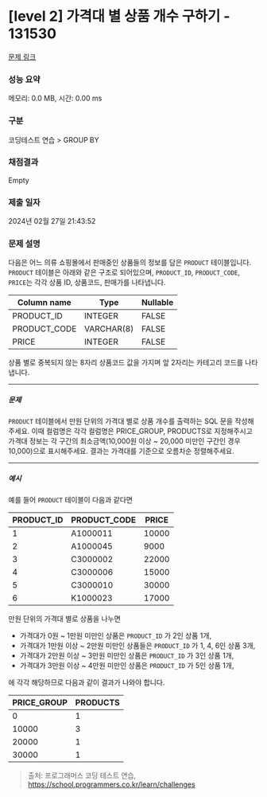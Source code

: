# [level 2] 가격대 별 상품 개수 구하기 - 131530 

[문제 링크](https://school.programmers.co.kr/learn/courses/30/lessons/131530) 

### 성능 요약

메모리: 0.0 MB, 시간: 0.00 ms

### 구분

코딩테스트 연습 > GROUP BY

### 채점결과

Empty

### 제출 일자

2024년 02월 27일 21:43:52

### 문제 설명

<p>다음은 어느 의류 쇼핑몰에서 판매중인 상품들의 정보를 담은 <code>PRODUCT</code> 테이블입니다. <code>PRODUCT</code> 테이블은 아래와 같은 구조로 되어있으며, <code>PRODUCT_ID</code>, <code>PRODUCT_CODE</code>, <code>PRICE</code>는 각각 상품 ID, 상품코드, 판매가를 나타냅니다.</p>
<table class="table">
        <thead><tr>
<th>Column name</th>
<th>Type</th>
<th>Nullable</th>
</tr>
</thead>
        <tbody><tr>
<td>PRODUCT_ID</td>
<td>INTEGER</td>
<td>FALSE</td>
</tr>
<tr>
<td>PRODUCT_CODE</td>
<td>VARCHAR(8)</td>
<td>FALSE</td>
</tr>
<tr>
<td>PRICE</td>
<td>INTEGER</td>
<td>FALSE</td>
</tr>
</tbody>
      </table>
<p>상품 별로 중복되지 않는 8자리 상품코드 값을 가지며 앞 2자리는 카테고리 코드를 나타냅니다.</p>

<hr>

<h5>문제</h5>

<p><code>PRODUCT</code> 테이블에서 만원 단위의 가격대 별로 상품 개수를 출력하는 SQL 문을 작성해주세요. 이때 컬럼명은 각각 컬럼명은 PRICE_GROUP, PRODUCTS로 지정해주시고 가격대 정보는 각 구간의 최소금액(10,000원 이상 ~ 20,000 미만인 구간인 경우 10,000)으로 표시해주세요. 결과는 가격대를 기준으로 오름차순 정렬해주세요.</p>

<hr>

<h5>예시</h5>

<p>예를 들어 <code>PRODUCT</code> 테이블이 다음과 같다면</p>
<table class="table">
        <thead><tr>
<th>PRODUCT_ID</th>
<th>PRODUCT_CODE</th>
<th>PRICE</th>
</tr>
</thead>
        <tbody><tr>
<td>1</td>
<td>A1000011</td>
<td>10000</td>
</tr>
<tr>
<td>2</td>
<td>A1000045</td>
<td>9000</td>
</tr>
<tr>
<td>3</td>
<td>C3000002</td>
<td>22000</td>
</tr>
<tr>
<td>4</td>
<td>C3000006</td>
<td>15000</td>
</tr>
<tr>
<td>5</td>
<td>C3000010</td>
<td>30000</td>
</tr>
<tr>
<td>6</td>
<td>K1000023</td>
<td>17000</td>
</tr>
</tbody>
      </table>
<p>만원 단위의 가격대 별로 상품을 나누면</p>

<ul>
<li>가격대가 0원 ~ 1만원 미만인 상품은 <code>PRODUCT_ID</code> 가 2인 상품 1개,</li>
<li>가격대가 1만원 이상 ~ 2만원 미만인 상품들은 <code>PRODUCT_ID</code> 가 1, 4, 6인 상품 3개,</li>
<li>가격대가 2만원 이상 ~ 3만원 미만인 상품은 <code>PRODUCT_ID</code> 가 3인 상품 1개,</li>
<li>가격대가 3만원 이상 ~ 4만원 미만인 상품은 <code>PRODUCT_ID</code> 가 5인 상품 1개,</li>
</ul>

<p>에 각각 해당하므로 다음과 같이 결과가 나와야 합니다.</p>
<table class="table">
        <thead><tr>
<th>PRICE_GROUP</th>
<th>PRODUCTS</th>
</tr>
</thead>
        <tbody><tr>
<td>0</td>
<td>1</td>
</tr>
<tr>
<td>10000</td>
<td>3</td>
</tr>
<tr>
<td>20000</td>
<td>1</td>
</tr>
<tr>
<td>30000</td>
<td>1</td>
</tr>
</tbody>
      </table>

> 출처: 프로그래머스 코딩 테스트 연습, https://school.programmers.co.kr/learn/challenges